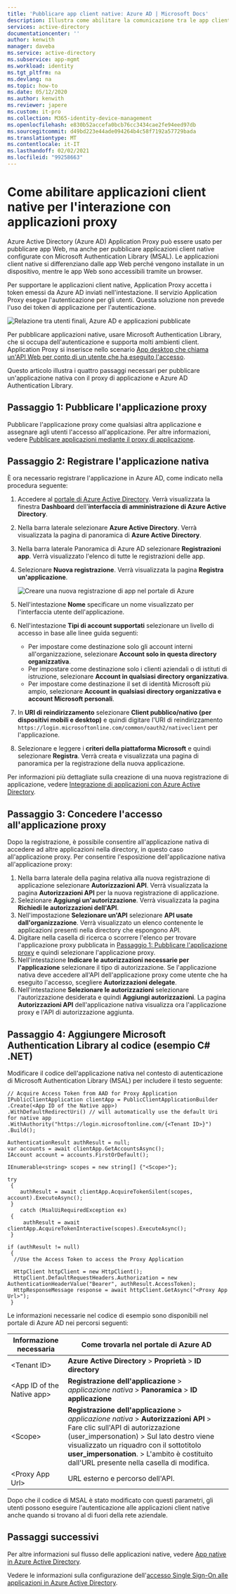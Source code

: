 ```yaml
---
title: 'Pubblicare app client native: Azure AD | Microsoft Docs'
description: Illustra come abilitare la comunicazione tra le app client native e il connettore del proxy di applicazione di Azure AD per consentire l'accesso remoto sicuro alle app locali.
services: active-directory
documentationcenter: ''
author: kenwith
manager: daveba
ms.service: active-directory
ms.subservice: app-mgmt
ms.workload: identity
ms.tgt_pltfrm: na
ms.devlang: na
ms.topic: how-to
ms.date: 05/12/2020
ms.author: kenwith
ms.reviewer: japere
ms.custom: it-pro
ms.collection: M365-identity-device-management
ms.openlocfilehash: e830b52accefa0bcb76cc3434cae2fe94eed97db
ms.sourcegitcommit: d49bd223e44ade094264b4c58f7192a57729bada
ms.translationtype: MT
ms.contentlocale: it-IT
ms.lasthandoff: 02/02/2021
ms.locfileid: "99258663"
---
```

# <a name="how-to-enable-native-client-applications-to-interact-with-proxy-applications"></a>Come abilitare applicazioni client native per l'interazione con applicazioni proxy

Azure Active Directory (Azure AD) Application Proxy può essere usato per pubblicare app Web, ma anche per pubblicare applicazioni client native configurate con Microsoft Authentication Library (MSAL). Le applicazioni client native si differenziano dalle app Web perché vengono installate in un dispositivo, mentre le app Web sono accessibili tramite un browser.

Per supportare le applicazioni client native, Application Proxy accetta i token emessi da Azure AD inviati nell'intestazione. Il servizio Application Proxy esegue l'autenticazione per gli utenti. Questa soluzione non prevede l'uso dei token di applicazione per l'autenticazione.

![Relazione tra utenti finali, Azure AD e applicazioni pubblicate](./media/application-proxy-configure-native-client-application/richclientflow.png)

Per pubblicare applicazioni native, usare Microsoft Authentication Library, che si occupa dell'autenticazione e supporta molti ambienti client. Application Proxy si inserisce nello scenario [App desktop che chiama un'API Web per conto di un utente che ha eseguito l'accesso](../develop/authentication-flows-app-scenarios.md#desktop-app-that-calls-a-web-api-on-behalf-of-a-signed-in-user).

Questo articolo illustra i quattro passaggi necessari per pubblicare un'applicazione nativa con il proxy di applicazione e Azure AD Authentication Library.

## <a name="step-1-publish-your-proxy-application"></a>Passaggio 1: Pubblicare l'applicazione proxy

Pubblicare l'applicazione proxy come qualsiasi altra applicazione e assegnare agli utenti l'accesso all'applicazione. Per altre informazioni, vedere [Pubblicare applicazioni mediante il proxy di applicazione](application-proxy-add-on-premises-application.md).

## <a name="step-2-register-your-native-application"></a>Passaggio 2: Registrare l'applicazione nativa

È ora necessario registrare l'applicazione in Azure AD, come indicato nella procedura seguente:

1. Accedere al [portale di Azure Active Directory](https://aad.portal.azure.com/). Verrà visualizzata la finestra **Dashboard** dell'**interfaccia di amministrazione di Azure Active Directory**.
1. Nella barra laterale selezionare **Azure Active Directory**. Verrà visualizzata la pagina di panoramica di **Azure Active Directory**.
1. Nella barra laterale Panoramica di Azure AD selezionare **Registrazioni app**. Verrà visualizzato l'elenco di tutte le registrazioni delle app.
1. Selezionare **Nuova registrazione**. Verrà visualizzata la pagina **Registra un'applicazione**.

   ![Creare una nuova registrazione di app nel portale di Azure](./media/application-proxy-configure-native-client-application/create.png)

1. Nell'intestazione **Nome** specificare un nome visualizzato per l'interfaccia utente dell'applicazione.
1. Nell'intestazione **Tipi di account supportati** selezionare un livello di accesso in base alle linee guida seguenti:

   - Per impostare come destinazione solo gli account interni all'organizzazione, selezionare **Account solo in questa directory organizzativa**.
   - Per impostare come destinazione solo i clienti aziendali o di istituti di istruzione, selezionare **Account in qualsiasi directory organizzativa**.
   - Per impostare come destinazione il set di identità Microsoft più ampio, selezionare **Account in qualsiasi directory organizzativa e account Microsoft personali**.
1. In **URI di reindirizzamento** selezionare **Client pubblico/nativo (per dispositivi mobili e desktop)** e quindi digitare l'URI di reindirizzamento `https://login.microsoftonline.com/common/oauth2/nativeclient` per l'applicazione.
1. Selezionare e leggere i **criteri della piattaforma Microsoft** e quindi selezionare **Registra**. Verrà creata e visualizzata una pagina di panoramica per la registrazione della nuova applicazione.

Per informazioni più dettagliate sulla creazione di una nuova registrazione di applicazione, vedere [Integrazione di applicazioni con Azure Active Directory](../develop/quickstart-register-app.md).

## <a name="step-3-grant-access-to-your-proxy-application"></a>Passaggio 3: Concedere l'accesso all'applicazione proxy

Dopo la registrazione, è possibile consentire all'applicazione nativa di accedere ad altre applicazioni nella directory, in questo caso all'applicazione proxy. Per consentire l'esposizione dell'applicazione nativa all'applicazione proxy:

1. Nella barra laterale della pagina relativa alla nuova registrazione di applicazione selezionare **Autorizzazioni API**. Verrà visualizzata la pagina **Autorizzazioni API** per la nuova registrazione di applicazione.
1. Selezionare **Aggiungi un'autorizzazione**. Verrà visualizzata la pagina **Richiedi le autorizzazioni dell'API**.
1. Nell'impostazione **Selezionare un'API** selezionare **API usate dall'organizzazione**. Verrà visualizzato un elenco contenente le applicazioni presenti nella directory che espongono API.
1. Digitare nella casella di ricerca o scorrere l'elenco per trovare l'applicazione proxy pubblicata in [Passaggio 1: Pubblicare l'applicazione proxy](#step-1-publish-your-proxy-application) e quindi selezionare l'applicazione proxy.
1. Nell'intestazione **Indicare le autorizzazioni necessarie per l'applicazione** selezionare il tipo di autorizzazione. Se l'applicazione nativa deve accedere all'API dell'applicazione proxy come utente che ha eseguito l'accesso, scegliere **Autorizzazioni delegate**.
1. Nell'intestazione **Selezionare le autorizzazioni** selezionare l'autorizzazione desiderata e quindi **Aggiungi autorizzazioni**. La pagina **Autorizzazioni API** dell'applicazione nativa visualizza ora l'applicazione proxy e l'API di autorizzazione aggiunta.

## <a name="step-4-add-the-microsoft-authentication-library-to-your-code-net-c-sample"></a>Passaggio 4: Aggiungere Microsoft Authentication Library al codice (esempio C# .NET)

Modificare il codice dell'applicazione nativa nel contesto di autenticazione di Microsoft Authentication Library (MSAL) per includere il testo seguente: 

```         
// Acquire Access Token from AAD for Proxy Application
IPublicClientApplication clientApp = PublicClientApplicationBuilder
.Create(<App ID of the Native app>)
.WithDefaultRedirectUri() // will automatically use the default Uri for native app
.WithAuthority("https://login.microsoftonline.com/{<Tenant ID>}")
.Build();

AuthenticationResult authResult = null;
var accounts = await clientApp.GetAccountsAsync();
IAccount account = accounts.FirstOrDefault();

IEnumerable<string> scopes = new string[] {"<Scope>"};

try
 {
    authResult = await clientApp.AcquireTokenSilent(scopes, account).ExecuteAsync();
 }
    catch (MsalUiRequiredException ex)
 {
     authResult = await clientApp.AcquireTokenInteractive(scopes).ExecuteAsync();                
 }

if (authResult != null)
 {
  //Use the Access Token to access the Proxy Application

  HttpClient httpClient = new HttpClient();
  HttpClient.DefaultRequestHeaders.Authorization = new AuthenticationHeaderValue("Bearer", authResult.AccessToken);
  HttpResponseMessage response = await httpClient.GetAsync("<Proxy App Url>");
 }
```

Le informazioni necessarie nel codice di esempio sono disponibili nel portale di Azure AD nei percorsi seguenti:

| Informazione necessaria | Come trovarla nel portale di Azure AD |
| --- | --- |
| \<Tenant ID> | **Azure Active Directory** > **Proprietà** > **ID directory** |
| \<App ID of the Native app> | **Registrazione dell'applicazione** > *applicazione nativa* > **Panoramica** > **ID applicazione** |
| \<Scope> | **Registrazione dell'applicazione** > *applicazione nativa* > **Autorizzazioni API** > Fare clic sull'API di autorizzazione (user_impersonation) > Sul lato destro viene visualizzato un riquadro con il sottotitolo **user_impersonation**. > L'ambito è costituito dall'URL presente nella casella di modifica.
| \<Proxy App Url> | URL esterno e percorso dell'API.

Dopo che il codice di MSAL è stato modificato con questi parametri, gli utenti possono eseguire l'autenticazione alle applicazioni client native anche quando si trovano al di fuori della rete aziendale.

## <a name="next-steps"></a>Passaggi successivi

Per altre informazioni sul flusso delle applicazioni native, vedere [App native in Azure Active Directory](../azuread-dev/native-app.md).

Vedere le informazioni sulla configurazione dell'[accesso Single Sign-On alle applicazioni in Azure Active Directory](sso-options.md#choosing-a-single-sign-on-method).